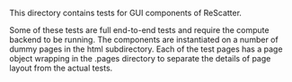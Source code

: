 This directory contains tests for GUI components of ReScatter.

Some of these tests are full end-to-end tests and require the 
compute backend to be running. The components are instantiated
on a number of dummy pages in the html subdirectory. Each of the 
test pages has a page object wrapping in the .pages directory to separate
the details of page layout from the actual tests.

